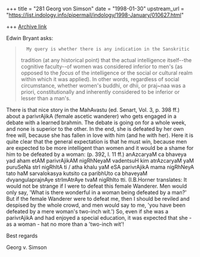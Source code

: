 +++
title = "281 Georg von Simson"
date = "1998-01-30"
upstream_url = "https://list.indology.info/pipermail/indology/1998-January/010627.html"

+++
[Archive link](https://list.indology.info/pipermail/indology/1998-January/010627.html)

 Edwin Bryant asks:
>       My query is whether there is any indication in the Sanskritic
>tradition (at any historical point) that the actual intelligence
>itself--the cognitive faculty--of women was considered inferior to men's
>(as opposed to the *focus* of the intelligence or the social or cultural
>realm within which it was applied). In other words, regardless of social
>circumstance, whether women's buddhi, or dhii, or praj~naa was a priori,
>constitutionally and inherently considered to be inferior or lesser than a
>man's.

There is that nice story in the MahAvastu (ed. Senart, Vol. 3, p. 398 ff.)
about a parivrAjikA (female ascetic wanderer) who gets engaged in a debate
with a learned brahmin. The debate is going on for a whole week, and none
is superior to the other. In the end, she is defeated by her own free will,
because she has fallen in love with him (and he with her). Here it is quite
clear that the general expectation is that he must win, because men are
expected to be more intelligent than women and it would be a shame for him
to be defeated by a woman: (p. 392, l. 11 ff.) anAzcaryaM ca bhaveya yad
aham etAM parivrAjikAM nigRhNeyaM vadentsuH kim atrAzcaryaM yaM puruSeNa
strI nigRhItA ti / atha khalu yaM eSA parivrAjikA mama nigRhNeyA tato haM
sarvalokasya kutsito ca paribhUto ca bhaveyaM dvyangulaprajnAye strImAtrAye
tvaM nigRhIto tti.
 (I.B.Horner translates: It would not be strange if I were to defeat this
female Wanderer. Men would only say, 'What is there wonderful in a woman
being defeated by a man?' But if the female Wanderer were to defeat me,
then I should be reviled and despised by the whole crowd, and men would say
to me, 'you have been defeated by a mere woman's two-inch wit.')
   So, even if she was a parivrAjikA and had enjoyed a special education,
it was expected that she - as a woman - hat no more than a 'two-inch wit'!

Best regards

   Georg v. Simson



